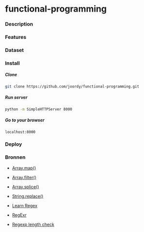 # functional-programming

### Description

<!-- Wat doet je project (description) -->

### Features

<!-- Welke features zijn er (features) -->

### Dataset

<!-- Welke data gebruik je (dataset) -->

### Install

##### Clone

```bash
git clone https://github.com/joordy/functional-programming.git
```

##### Run server

```bash
python -m SimpleHTTPServer 8000
```

##### Go to your browser

```bash
localhost:8000
```

<!-- Hoe draai ik je project (install) -->

### Deploy

<!-- Live link van je project (deploy) -->

### Bronnen

<!-- credits en license (bronnen) -->

- [Array.map()](https://developer.mozilla.org/en-US/docs/Web/JavaScript/Reference/Global_Objects/Array/map)
- [Array.filter()](https://developer.mozilla.org/en-US/docs/Web/JavaScript/Reference/Global_Objects/Array/filter)
- [Array.splice()](https://developer.mozilla.org/en-US/docs/Web/JavaScript/Reference/Global_Objects/Array/map)
- [String.replace()](https://developer.mozilla.org/en-US/docs/Web/JavaScript/Reference/Global_Objects/String/replace)
- [Learn Regex](https://www.youtube.com/watch?v=rhzKDrUiJVk)
- [RegExr](https://regexr.com/)
- [Regexp length check](https://www.sitepoint.com/using-regular-expressions-to-check-string-length/)

    <!-- ## TO have in wiki -->
    <!-- concept (schertsen, interface, iteraties)
    Research (programmeer principes)
    Data vrzamelen (query's, endpoints)
    Data pschonen (filter, clean)
    Logboek (standup, 1 op 1 gesprekken) -->
